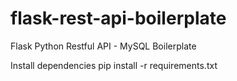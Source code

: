 # flask-rest-api-boilerplate
Flask Python Restful API - MySQL Boilerplate

Install dependencies
pip install -r requirements.txt
